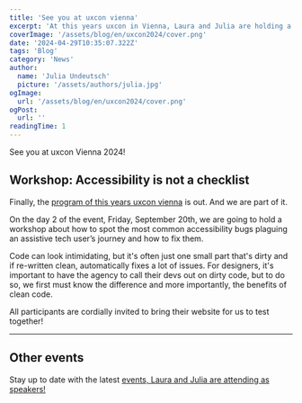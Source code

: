 ```yaml
---
title: 'See you at uxcon vienna'
excerpt: 'At this years uxcon in Vienna, Laura and Julia are holding a workshop about how to create and test website to not only fulfill requirements but go far beyond the checklist ...'
coverImage: '/assets/blog/en/uxcon2024/cover.png'
date: '2024-04-29T10:35:07.322Z'
tags: 'Blog'
category: 'News'
author:
  name: 'Julia Undeutsch'
  picture: '/assets/authors/julia.jpg'
ogImage:
  url: '/assets/blog/en/uxcon2024/cover.png'
ogPost:
  url: ''
readingTime: 1
---
```


See you at uxcon Vienna 2024!

## Workshop: Accessibility is not a checklist

Finally, the [program of this years uxcon vienna](https://www.uxcon.io/) is out. And we are part of it.

On the day 2 of the event, Friday, September 20th, we are going to hold a workshop about how to spot the most common accessibility bugs plaguing an assistive tech user’s journey and how to fix them.

Code can look intimidating, but it's often just one small part that's dirty and if re-written clean, automatically fixes a lot of issues. For designers, it's important to have the agency to call their devs out on dirty code, but to do so, we first must know the difference and more importantly, the benefits of clean code.

All participants are cordially invited to bring their website for us to test together!

---

## Other events

Stay up to date with the latest [events, Laura and Julia are attending as speakers!](https://accessibilityfirst.at/events)
